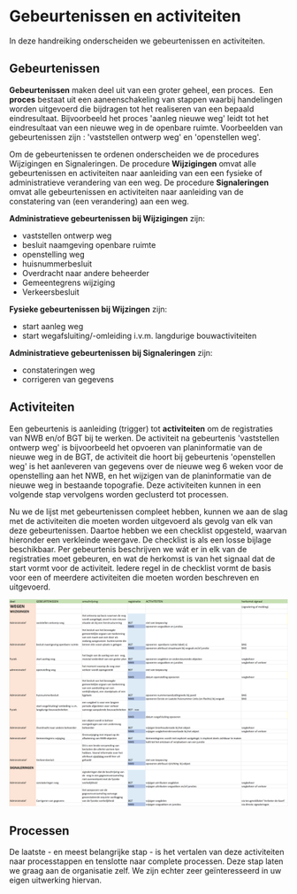 # Gebeurtenissen en activiteiten
In deze handreiking onderscheiden we gebeurtenissen en activiteiten.

## Gebeurtenissen
**Gebeurtenissen** maken deel uit van een groter geheel, een proces.  Een
**proces** bestaat uit een aaneenschakeling van stappen waarbij handelingen
worden uitgevoerd die bijdragen tot het realiseren van een bepaald
eindresultaat. Bijvoorbeeld het proces 'aanleg nieuwe weg' leidt tot het
eindresultaat van een nieuwe weg in de openbare ruimte. Voorbeelden van
gebeurtenissen zijn : 'vaststellen ontwerp weg' en 'openstellen weg'.

Om de gebeurtenissen te ordenen onderscheiden we de procedures Wijzigingen en
Signaleringen. De procedure **Wijzigingen** omvat alle gebeurtenissen en
activiteiten naar aanleiding van een een fysieke of administratieve verandering
van een weg. De procedure **Signaleringen** omvat alle gebeurtenissen en
activiteiten naar aanleiding van de constatering van (een verandering) aan een weg.

**Administratieve gebeurtenissen bij Wijzigingen** zijn:
-   vaststellen ontwerp weg
-   besluit naamgeving openbare ruimte
-   openstelling weg
-   huisnummerbesluit
-   Overdracht naar andere beheerder
-   Gemeentegrens wijziging
-   Verkeersbesluit

**Fysieke gebeurtenissen bij Wijzingen** zijn:
-   start aanleg weg
-   start wegafsluiting/-omleiding i.v.m. langdurige bouwactiviteiten

**Administratieve gebeurtenissen bij Signaleringen** zijn:
-   constateringen weg
-   corrigeren van gegevens

## Activiteiten
Een gebeurtenis is aanleiding (trigger) tot **activiteiten** om de registraties
van NWB en/of BGT bij te werken. De activiteit na gebeurtenis 'vaststellen
ontwerp weg' is bijvoorbeeld het opvoeren van planinformatie van de nieuwe weg
in de BGT, de activiteit die hoort bij gebeurtenis 'openstellen weg' is het
aanleveren van gegevens over de nieuwe weg 6 weken voor de openstelling aan het
NWB, en het wijzigen van de planinformatie van de nieuwe weg in bestaande
topografie. Deze activiteiten kunnen in een volgende stap vervolgens worden
geclusterd tot processen.

Nu we de lijst met gebeurtenissen compleet hebben, kunnen we aan de slag met de
activiteiten die moeten worden uitgevoerd als gevolg van elk van deze
gebeurtenissen. Daartoe hebben we een checklist opgesteld, waarvan hieronder een
verkleinde weergave. De checklist is als een losse bijlage beschikbaar. Per
gebeurtenis beschrijven we wát er in elk van de registraties moet gebeuren, en
wat de herkomst is van het signaal dat de start vormt voor de activiteit. Iedere
regel in de checklist vormt de basis voor een of meerdere activiteiten die
moeten worden beschreven en uitgevoerd.

![Checklist activiteiten](media/92a8c18ed9b86cccbc727058a7835c71.png)

## Processen
De laatste - en meest belangrijke stap - is het vertalen van deze activiteiten naar processtappen en tenslotte naar complete processen. Deze stap laten we graag aan de organisatie zelf. We zijn echter zeer geïnteresseerd in uw eigen uitwerking hiervan.
